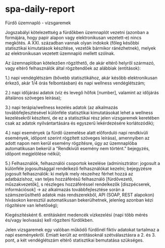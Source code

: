 # spa-daily-report
Fürdő üzemnapló - vizsgaremek


Jogszabályi kötelezettség a fürdőkben üzemnaplót vezetni (azonban a formájára, hogy papír alapon vagy elektronikusan vezetett-e) nincs megkötés.
A XXI. században vannak olyan indokok (főleg későbbi statisztikai kimutatások készítése, vezetők bármikor ránézhetnek), melyek az elektronikusan vezetett üzemnapló mellett szólnak.

Az üzemnaplóban kötelezően rögzíthető, de akár eltérő helyről származó, vagy eltérő felhasználók által rögzítendőek az alábbiak (entitások):

1.) napi vendéglétszám (bővebb statisztikához, akár később elektronikusan érkező, akár 1/4 órás felbontásban) és napi wellness vendéglétszám;

2.) napi időjárási adatok (víz és levegő hőfok [number], valamint az időjárás általános szöveges leírása);

3.) napi terápia/wellness kezelés adatok (az alkalmazás továbbfejlesztésével különféle statisztikai kimutatásokat lehet a wellness kezelésekről készíteni, de ez a statisztikai rész jelen vizsgaremek keretében csak az adatok nyilvántartására és egyszerű lekérdezésére korlátozódik);

4.) napi események (a fürdő üzemelése alatt előforduló napi rendkívüli események, időpont szerint rögzített szöveges leírása), amennyiben az adott napon nem kerül esemény rögzítésre, úgy az üzemnaplóba automatikusan bekerül a "Rendkívüli esemény nem történt." bejegyzés, időpont megjelölése nélkül;

5.) Felhasználók, felhasználói csoportok kezelése (adminisztrátor: jogosult a különféle jogosultsággal rendelkező felhasználókat kezelni; bejegyzésre jogosult felhasználók: ki melyik mely részeihez férhet hozzá az adatbázishoz, van teljes hozzáférésű felhasználó [fürdővezető, műszakvezetők], s részleges hozzáféréssel rendelkezők [diszpécserek, információsok] -> az alkalmazás továbbfejlesztése során a számszerűsíthető adatok más rendszerekből, API (SOAP, REST alapokon) hívásokon keresztül automatikusan bekerülhetnek, jelenleg azonban kézi rögzítésre van lehetőség);

Kiegészítésként 6. entitásként medencék vízkezelési (napi több mérés és/vagy leolvasás) kell rögzíteni fürdőkben.

Jelen vizsgaremek egy valóban működő fürdőnél fiktív adatokat tartalmaz a napi eseményekről. Emiatt került az entitásoknál szétválasztásra a 2. és 3. pont, a két vendéglétszám eltérő statisztikai bemutatása szükséges.
